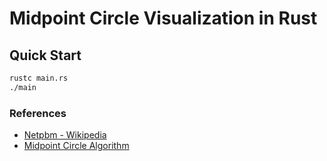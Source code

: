 # Midpoint Circle Visualization in Rust

## Quick Start
```bash
rustc main.rs
./main
```

### References
* [Netpbm - Wikipedia](https://en.wikipedia.org/wiki/Netpbm)
* [Midpoint Circle Algorithm](https://en.wikipedia.org/wiki/Midpoint_circle_algorithm)
